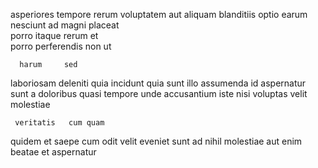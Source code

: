 <!--
title: Cross-platform dynamic alliance
author: Meaghan
date: 2015-01-17-0617
link: 2015-01-17-0617-cross-platform-dynamic-alliance
tags: [hacks,premium,Android,Chrome]
-->

asperiores  tempore  rerum voluptatem aut
  aliquam  blanditiis optio
earum nesciunt ad
magni placeat    
porro itaque rerum  et  
porro perferendis non    ut
 	  harum     sed 
laboriosam   deleniti  quia 
  incidunt quia sunt  illo   assumenda
   id aspernatur sunt  a doloribus quasi
tempore  unde
accusantium iste nisi voluptas velit molestiae   
 	 veritatis   cum quam 
quidem et 
 saepe   cum odit velit
eveniet  sunt ad nihil 
molestiae   aut enim  
beatae et    aspernatur